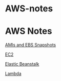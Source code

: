 # AWS-notes

# AWS Notes

[AMIs and EBS Snapshots](./AMIs_and_EBS_Snapshots.md)

[EC2](./EC2.md)

[Elastic Beanstalk](./Elastic_Beanstalk.md)

[Lambda](./Lambda.md)
